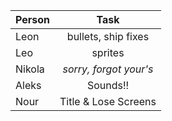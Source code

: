 | Person | Task 		  |
| ------ | :---------------------:|
| Leon   | bullets, ship fixes    |
| Leo    | sprites                |
| Nikola | *sorry, forgot your's* |
| Aleks  | Sounds!!               |
| Nour   | Title & Lose Screens   |

